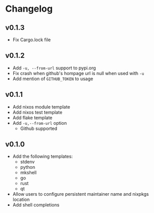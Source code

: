 # Changelog

## v0.1.3

- Fix Cargo.lock file

## v0.1.2

- Add `-u, --from-url` support to pypi.org
- Fix crash when github's hompage url is null when used with `-u`
- Add mention of `GITHUB_TOKEN` to usage

## v0.1.1

- Add nixos module template
- Add nixos test template
- Add flake template
- Add `-u,--from-url` option
  - Github supported

## v0.1.0

- Add the following templates:
  - stdenv
  - python
  - mkshell
  - go
  - rust
  - qt
- Allow users to configure persistent maintainer name and nixpkgs location
- Add shell completions
